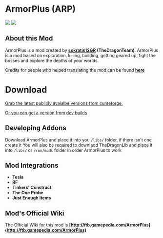 # ArmorPlus (ARP)
[![](http://cf.way2muchnoise.eu/full_237366_downloads.svg)](http://minecraft.curseforge.com/projects/armorplus)
[![](http://cf.way2muchnoise.eu/versions/armorplus.svg)](http://minecraft.curseforge.com/projects/armorplus)

About this Mod
-----------------

ArmorPlus is a mod created by **[sokratis12GR](http://ftb.gamepedia.com/sokratis12GR)** **(TheDragonTeam)**. ArmorPlus is a mod based on exploration, killing, building, getting geared up, fight the bosses and explore the depths of your worlds.

Credits for people who helped translating the mod can be found **[here](https://github.com/TheDragonTeam/ArmorPlus/blob/1.10.2/src/main/resources/assets/armorplus/lang/Credits.md)**

Download
===============
[Grab the latest publicly avaialbe versions from curseforge.](https://minecraft.curseforge.com/projects/armorplus/files)

[Or you can get a version from dev builds](http://fdn.redstone.tech/TheDragonTeam/armorplus/jars/)

Developing Addons
-----------------

Download ArmorPlus and place it into you `/libs/` folder, if there isn't one create it
You will also be required to downlaod TheDragonLib and place it into `/libs/` or `/run/mods` folder in order ArmorPlus to work

Mod Integrations
-----------------
* **Tesla**
* **RF**
* **Tinkers' Construct**
* **The One Probe**
* **Just Enough Items**

Mod's Official Wiki
-----------------

The Official Wiki for this mod is
**[http://ftb.gamepedia.com/ArmorPlus](http://ftb.gamepedia.com/ArmorPlus)**
